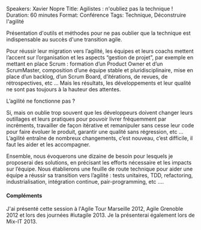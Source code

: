 Speakers: Xavier Nopre
Title: Agilistes : n'oubliez pas la technique !
Duration: 60 minutes
Format: Conférence
Tags: Technique, Déconstruire l'agilité

Présentation d'outils et méthodes pour ne pas oublier que la technique est indispensable au succès d'une transition agile.

Pour réussir leur migration vers l’agilité, les équipes et leurs coachs mettent l’accent sur l’organisation et les aspects “gestion de projet”, par exemple en mettant en place Scrum : formation d’un Product Owner et d’un ScrumMaster, composition d’une équipe stable et pluridisciplinaire, mise en place d’un backlog, d’un Scrum Board, d’itérations, de revues, de rétrospectives, etc …
Mais les résultats, les développements et leur qualité ne sont pas toujours à la hauteur des attentes. 

L’agilité ne fonctionne pas ?

Si, mais on oublie trop souvent que les développeurs doivent changer leurs outillages et leurs pratiques pour pouvoir livrer fréquemment par incréments, travailler de façon itérative et remanipuler sans cesse leur code pour faire évoluer le produit, garantir une qualité sans régression, etc …
L’agilité entraîne de nombreux changements, c’est nouveau, c’est difficile, il faut les aider et les accompagner.

Ensemble, nous évoquerons une dizaine de besoin pour lesquels je proposerai des solutions, en précisant les efforts nécessaire et les impacts sur l’équipe.
Nous établierons une feuille de route technique pour aider une équipe a réussir sa transition vers l’agilité : tests unitaires, TDD, refactoring, industrialisation, intégration continue, pair-programming, etc ....

#### Compléments

J'ai présenté cette session à l'Agile Tour Marseille 2012, Agile Grenoble 2012 et lors des journées #iutagile 2013.
Je la présenterai également lors de Mix-IT 2013.

